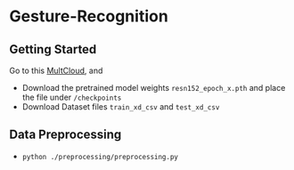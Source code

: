# Gesture-Recognition
## Getting Started
Go to this [MultCloud](https://share.multcloud.link/share/d8a702ef-d0c4-4d19-a15a-7b412d9eb027), and

- Download the pretrained model weights `resn152_epoch_x.pth` and place the file under `/checkpoints`
- Download Dataset files `train_xd_csv` and `test_xd_csv`



## Data Preprocessing
- `python ./preprocessing/preprocessing.py`
